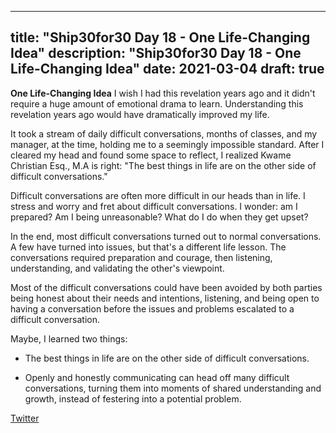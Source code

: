
---
title: "Ship30for30 Day 18 - One Life-Changing Idea"
description: "Ship30for30 Day 18 - One Life-Changing Idea"
date: 2021-03-04
draft: true
---

**One Life-Changing Idea**
I wish I had this revelation years ago and it didn't require a huge amount of emotional drama to learn. Understanding this revelation years ago would have dramatically improved my life. 

It took a stream of daily difficult conversations, months of classes, and my manager, at the time, holding me to a seemingly impossible standard. After I cleared my head and found some space to reflect, I realized Kwame Christian Esq., M.A is right: "The best things in life are on the other side of difficult conversations."

Difficult conversations are often more difficult in our heads than in life. I stress and worry and fret about difficult conversations. I wonder: am I prepared? Am I being unreasonable? What do I do when they get upset?

In the end, most difficult conversations turned out to normal conversations. A few have turned into issues, but that's a different life lesson. The conversations required preparation and courage, then listening, understanding, and validating the other's viewpoint.  

Most of the difficult conversations could have been avoided by both parties being honest about their needs and intentions, listening, and being open to having a conversation before the issues and problems escalated to a difficult conversation.  


Maybe, I learned two things:  

* The best things in life are on the other side of difficult conversations.  

* Openly and honestly communicating can head off many difficult conversations, turning them into moments of shared understanding and growth, instead of festering into a potential problem.  

[Twitter]()